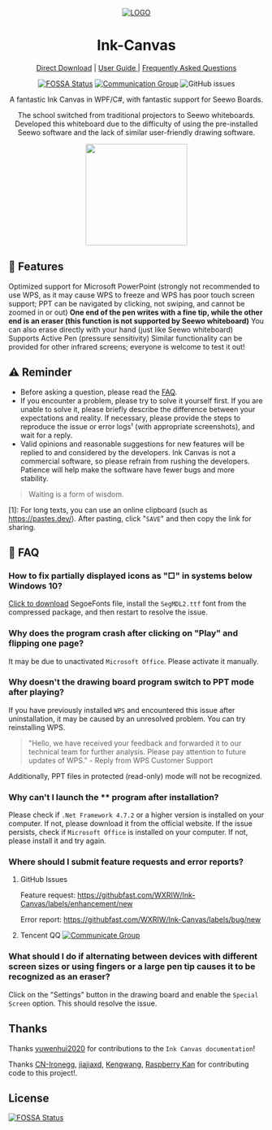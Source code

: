 <div align="center">

[![LOGO](Ink%20Canvas/Resources/InkCanvas.png?raw=true "LOGO")](# "LOGO")

# Ink-Canvas
[Direct Download](https://githubfast.com/WXRIW/Ink-Canvas/releases/latest "Latest Releases") | [User Guide ](https://githubfast.com/WXRIW/Ink-Canvas/blob/master/Manual.md "Instructions and Guide") | [Frequently Asked Questions ](https://githubfast.com/WXRIW/Ink-Canvas#FAQ "FAQ")
  
[![FOSSA Status](https://app.fossa.com/api/projects/git%2Bgithub.com%2FWXRIW%2FInk-Canvas.svg?type=shield)](https://app.fossa.com/projects/git%2Bgithub.com%2FWXRIW%2FInk-Canvas?ref=badge_shield) [![Communication Group](https://img.shields.io/badge/-%E4%BA%A4%E6%B5%81%E7%BE%A4%20891915376-blue?style=flat&logo=TencentQQ)](https://jq.qq.com/?_wv=1027&k=NvlM1Rgg)  ![GitHub issues](https://img.shields.io/github/issues/WXRIW/Ink-Canvas?logo=github)


  
A fantastic Ink Canvas in WPF/C#, with fantastic support for Seewo Boards.


The school switched from traditional projectors to Seewo whiteboards. Developed this whiteboard due to the difficulty of using the pre-installed Seewo software and the lack of similar user-friendly drawing software. 

  [<img src="https://get.microsoft.com/images/en-US%20dark.svg" style="width: 200px;"/>](https://www.microsoft.com/store/apps/9NXJFDD97XJ3?cid=ghreadme)
</div>

## 🔧 Features
Optimized support for Microsoft PowerPoint (strongly not recommended to use WPS, as it may cause WPS to freeze and WPS has poor touch screen support; PPT can be navigated by clicking, not swiping, and cannot be zoomed in or out)
**One end of the pen writes with a fine tip, while the other end is an eraser (this function is not supported by Seewo whiteboard)**
You can also erase directly with your hand (just like Seewo whiteboard)
Supports Active Pen (pressure sensitivity)
Similar functionality can be provided for other infrared screens; everyone is welcome to test it out!

## ⚠️ Reminder
- Before asking a question, please read the [FAQ](https://githubfast.com/WXRIW/Ink-Canvas#FAQ "FAQ").
- If you encounter a problem, please try to solve it yourself first. If you are unable to solve it, please briefly describe the difference between your expectations and reality. If necessary, please provide the steps to reproduce the issue or error logs¹ (with appropriate screenshots), and wait for a reply.
- Valid opinions and reasonable suggestions for new features will be replied to and considered by the developers. Ink Canvas is not a commercial software, so please refrain from rushing the developers. Patience will help make the software have fewer bugs and more stability.

> Waiting is a form of wisdom.

[1]: For long texts, you can use an online clipboard (such as https://pastes.dev/). After pasting, click "`SAVE`" and then copy the link for sharing.

## 📗 FAQ
### How to fix partially displayed icons as "□" in systems below Windows 10?
[Click to download](https://aka.ms/SegoeFonts "SegoeFonts") SegoeFonts file, install the `SegMDL2.ttf` font from the compressed package, and then restart to resolve the issue.

### Why does the program crash after clicking on "Play" and flipping one page?
It may be due to unactivated `Microsoft Office`. Please activate it manually.

### Why doesn't the drawing board program switch to PPT mode after playing?
If you have previously installed `WPS` and encountered this issue after uninstallation, it may be caused by an unresolved problem. You can try reinstalling WPS.
> "Hello, we have received your feedback and forwarded it to our technical team for further analysis. Please pay attention to future updates of WPS." - Reply from WPS Customer Support

Additionally, PPT files in protected (read-only) mode will not be recognized.

### Why can't I launch the ** program after installation?
Please check if `.Net Framework 4.7.2` or a higher version is installed on your computer. If not, please download it from the official website.
If the issue persists, check if `Microsoft Office` is installed on your computer. If not, please install it and try again.

### Where should I submit feature requests and error reports?

1. GitHub Issues

    Feature request: https://githubfast.com/WXRIW/Ink-Canvas/labels/enhancement/new 

    Error report: https://githubfast.com/WXRIW/Ink-Canvas/labels/bug/new

2. Tencent QQ
    [![Communicate Group](https://img.shields.io/badge/-%E4%BA%A4%E6%B5%81%E7%BE%A4%20891915376-blue?style=flat&logo=TencentQQ)](https://jq.qq.com/?_wv=1027&k=NvlM1Rgg) 

### What should I do if alternating between devices with different screen sizes or using fingers or a large pen tip causes it to be recognized as an eraser?
Click on the "Settings" button in the drawing board and enable the `Special Screen` option. This should resolve the issue.


## Thanks
Thanks [yuwenhui2020](https://githubfast.com/yuwenhui2020) for contributions to the `Ink Canvas documentation`!

Thanks [CN-Ironegg](https://githubfast.com/CN-Ironegg), [jiajiaxd](https://githubfast.com/jiajiaxd), [Kengwang](https://githubfast.com/kengwang), [Raspberry Kan](https://githubfast.com/Raspberry-Monster) for contributing code to this project!.

## License
[![FOSSA Status](https://app.fossa.com/api/projects/git%2Bgithub.com%2FWXRIW%2FInk-Canvas.svg?type=large)](https://app.fossa.com/projects/git%2Bgithub.com%2FWXRIW%2FInk-Canvas?ref=badge_large)

